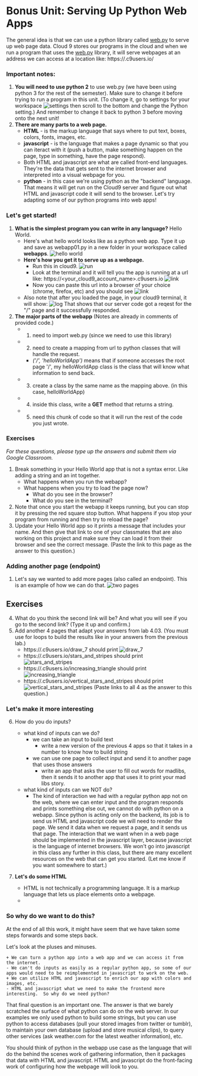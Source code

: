 # Bonus Unit: Serving Up Python Web Apps #

The general idea is that we can use a python library called [web.py](http://webpy.org/) to serve up web page data.  Cloud 9 stores our programs in the cloud and when we run a program that uses the [web.py](http://webpy.org/) library, it will serve webpages at an address we can access at a location like:
https://<your id>.c9users.io/

### Important notes: ###
1.  __You will need to use python 2__ to use web.py (we have been using python 3 for the rest of the semester).  Make sure to change it before trying to run a program in this unit.
(To change it, go to settings for your workspace
![settings](https://github.com/ttwu/2nd-semester-introduction-to-computer-science-principles/blob/master/units/5b_unit/webapp01.PNG)
then scroll to the bottom and change the Python setting.)
And remember to change it back to python 3 before moving onto the next unit!
2.  __There are many parts to a web page.__
    * __HTML__ - is the markup language that says where to put text, boxes, colors, fonts, images, etc.
	* __javascript__ - is the language that makes a page dynamic so that you can iteract with it (push a button, make something happen on the page, type in something, have the page respond).
	* Both HTML and javascript are what are called front-end languages.  They're the data that gets sent to the internet browser and interpreted into a visual webpage for you.
	* __python__ - in this case we're using python as the "backend" language.  That means it will get run on the Cloud9 server and figure out what HTML and javascript code it will send to the browser.  Let's try adapting some of our python programs into web apps!

### Let's get started! ###
1.  __What is the simplest program you can write in any language?__ Hello World.
	- Here's what hello world looks like as a python web app.  Type it up and save as webapp01.py in a new folder in your workspace called __webapps__.
	![hello world](https://github.com/ttwu/2nd-semester-introduction-to-computer-science-principles/blob/master/units/5b_unit/webapp02.PNG)
	- __Here's how you get it to serve up as a webpage.__
		- Run this in cloud9.  ![run](https://github.com/ttwu/2nd-semester-introduction-to-computer-science-principles/blob/master/units/5b_unit/webapp03.PNG)
		- Look at the terminal and it will tell you the app is running at a url like:  https://<your_cloud9_account_name>.c9users.io
	    ![link](https://github.com/ttwu/2nd-semester-introduction-to-computer-science-principles/blob/master/units/5b_unit/webapp04.PNG)
		- Now you can paste this url into a browser of your choice (chrome, firefox, etc) and you should see
		![link](https://github.com/ttwu/2nd-semester-introduction-to-computer-science-principles/blob/master/units/5b_unit/webapp05.PNG)
    - Also note that after you loaded the page, in your cloud9 terminal, it will show:
    ![log](https://github.com/ttwu/2nd-semester-introduction-to-computer-science-principles/blob/master/units/5b_unit/webapp06.png)
    That shows that our server code got a reqest for the "/" page and it successfully responded.
2.  __The major parts of the webapp__ (Notes are already in comments of provided code.)
    * 1.  need to import web.py (since we need to use this library)
    * 2.  need to create a mapping from url to python classes that will handle the request.
        * *('/', 'helloWorldApp')* means that if someone accesses the root page '/', my helloWorldApp class is the class that will know what information to send back.
    * 3. create a class by the same name as the mapping above.  (in this case, helloWorldApp)
    * 4. inside this class, write a __GET__ method that returns a string.
    * 5. need this chunk of code so that it will run the rest of the code you just wrote.

### Exercises ###
*For these questions, please type up the answers and submit them via Google Classroom.*

1. Break something in your Hello World app that is not a syntax error.  Like adding a string and an int together.
    - What happens when you run the webapp?
    - What happens when you try to load the page now?
        - What do you see in the browser?
        - What do you see in the terminal?
 2.  Note that once you start the webapp it keeps running, but you can stop it by pressing the red square stop button.  What happens if you stop your program from running and then try to reload the page?
3.  Update your Hello World app so it prints a message that includes your name.  And then give that link to one of your classmates that are also working on this project and make sure they can load it from their browser and see the correct message.  (Paste the link to this page as the answer to this question.)

### Adding another page (endpoint) ###
1.  Let's say we wanted to add more pages (also called an endpoint).  This is an example of how we can do that.
![two pages](https://github.com/ttwu/2nd-semester-introduction-to-computer-science-principles/blob/master/units/5b_unit/webapp07.png)

## Exercises ##
4.  What do you think the second link will be?  And what you will see if you go to the second link?  (Type it up and confirm.)
5.  Add another 4 pages that adapt your answers from lab 4.03.  (You must use for loops to build the results like in your answers from the previous lab.)
    - https://<your id>.c9users.io/draw_7     should print
        ![draw_7](https://github.com/ttwu/2nd-semester-introduction-to-computer-science-principles/blob/master/units/5b_unit/webapp08.png)
    - https://<your id>.c9users.io/stars_and_stripes     should print
        ![stars_and_stripes](https://github.com/ttwu/2nd-semester-introduction-to-computer-science-principles/blob/master/units/5b_unit/webapp09.png)
    - https://<your id>.c9users.io/increasing_triangle     should print
        ![increasing_triangle](https://github.com/ttwu/2nd-semester-introduction-to-computer-science-principles/blob/master/units/5b_unit/webapp10.png)
    - https://<your id>.c9users.io/vertical_stars_and_stripes     should print
        ![vertical_stars_and_stripes](https://github.com/ttwu/2nd-semester-introduction-to-computer-science-principles/blob/master/units/5b_unit/webapp11.png)
    (Paste links to all 4 as the answer to this question.)
    
### Let's make it more interesting ###
6.  How do you do inputs?
    - what kind of inputs can we do?
        - we can take an input to build text
            - write a new version of the previous 4 apps so that it takes in a number to know how to build string
        - we can use one page to collect input and send it to another page that uses those answers
            - write an app that asks the user to fill out words for madlibs, then it sends it to another app that uses it to print your mad libs story.
    - what kind of inputs can we NOT do?
        - The kind of interaction we had with a regular python app not on the web, where we can enter input and the program responds and prints something else out, we cannot do with python on a webapp.  Since python is acting only on the backend, its job is to send us HTML and javascript code we will need to render the page.  We send it data when we request a page, and it sends us that page.  The interaction that we want when in a web page should be implemented in the javascript layer, because javascript is the language of internet browsers.  We won't go into javascript in this class any further in this class, but there are many excellent resources on the web that can get you started.  (Let me know if you want somewhere to start.)

7.  __Let's do some HTML__
    - HTML is not technically a programming language.  It is a markup language that lets us place elements onto a webpage.  
    - 

### So why do we want to do this? ###
At the end of all this work, it might have seem that we have taken some steps forwards and some steps back.  

Let's look at the pluses and minuses.

    + We can turn a python app into a web app and we can access it from the internet.
    - We can't do inputs as easily as a regular python app, so some of our apps would need to be reimplemented in javascript to work on the web.
    + We can utilize HTML and javascript to enrich our app with colors and images, etc.
    - HTML and javascript what we need to make the frontend more interesting.  So why do we need python?
    
That final question is an important one.  The answer is that we barely scratched the surface of what python can do on the web server.  In our examples we only used python to build some strings, but you can use python to access databases (pull your stored images from twitter or tumblr), to maintain your own database (upload and store musical clips), to query other services (ask weather.com for the latest weather information), etc.

You should think of python in the webapp use case as the language that will do the behind the scenes work of gathering information, then it packages that data with HTML and javascript.  HTML and javascript do the front-facing work of configuring how the webpage will look to you.
